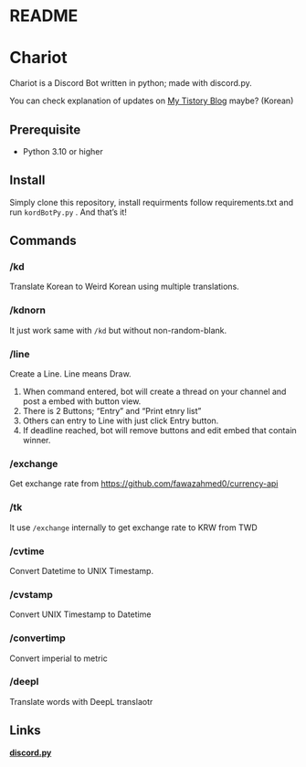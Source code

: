 # README

# Chariot

Chariot is a Discord Bot written in python; made with discord.py.

You can check explanation of updates on [My Tistory Blog](https://u-bvm.tistory.com/) maybe? (Korean)

## Prerequisite

- Python 3.10 or higher

## Install

Simply clone this repository, install requirments follow requirements.txt and run `kordBotPy.py` . And that’s it!

## Commands

### /kd

Translate Korean to Weird Korean using multiple translations.

### /kdnorn

It just work same with `/kd` but without non-random-blank.

### /line

Create a Line. Line means Draw.

1. When command entered, bot will create a thread on your channel and post a embed with button view.
2. There is 2 Buttons; “Entry” and “Print etnry list”
3. Others can entry to Line with just click Entry button.
4. If deadline reached, bot will remove buttons and edit embed that contain winner.

### **/exchange**

Get exchange rate from https://github.com/fawazahmed0/currency-api

### **/tk**

It use `/exchange` internally to get exchange rate to KRW from TWD

### **/cvtime**

Convert Datetime to UNIX Timestamp.

### /cvstamp

Convert UNIX Timestamp to Datetime

### /convertimp

Convert imperial to metric

### /deepl

Translate words with DeepL translaotr

## Links

**[discord.py](https://github.com/Rapptz/discord.py)**
